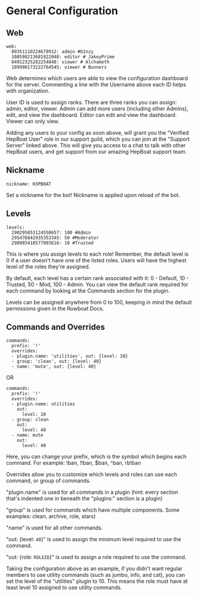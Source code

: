 # General Configuration

## Web

```text
web:
  80351110224678912: admin #b1nzy
  108598213681922048: editor # JakeyPrime
  84912325282254848: viewer # Alchameth
  189990173222764545: viewer # Bunnerz
```

Web determines which users are able to view the configuration dashboard for the server. Commenting a line with the Username above each ID helps with organization.

User ID is used to assign ranks. There are three ranks you can assign: admin, editor, viewer. Admin can add more users \(including other Admins\), edit, and view the dashboard. Editor can edit and view the dashboard. Viewer can only view.

Adding any users to your config as soon above, will grant you the "Verified HepBoat User" role in our support guild, which you can join at the "Support Server" linked above. This will give you access to a chat to talk with other HepBoat users, and get support from our amazing HepBoat support team.

## Nickname

```text
nickname: H3PB0AT
```

Set a nickname for the bot! Nickname is applied upon reload of the bot.

## Levels

```text
levels:
  290295853124550657: 100 #Admin
  295476842935353345: 50 #Moderator
  298993418577903616: 10 #Trusted
```

This is where you assign levels to each role! Remember, the default level is 0 if a user doesn't have one of the listed roles. Users will have the highest level of the roles they're assigned.

By default, each level has a certain rank associated with it: 0 - Default, 10 - Trusted, 50 - Mod, 100 - Admin. You can view the default rank required for each command by looking at the Commands section for the plugin.

Levels can be assigned anywhere from 0 to 100, keeping in mind the default permissions given in the Rowboat Docs.

## Commands and Overrides

```text
commands:
  prefix: '!'
  overrides:
  - plugin.name: 'utilities', out: {level: 10}
  - group: 'clean', out: {level: 40}
  - name: 'mute', out: {level: 40}

```
OR

```text
commands:
  prefix: '!'
  overrides:
  - plugin.name: utilities
    out:
      level: 10
  - group: clean
    out: 
      level: 40
  - name: mute
    out:
      level: 40
```

Here, you can change your prefix, which is the symbol which begins each command. For example: !ban, !!ban, $ban, ^ban, rb!ban

Overrides allow you to customize which levels and roles can use each command, or group of commands.

"plugin.name" is used for all commands in a plugin \(hint: every section that's indented one in beneath the "plugins:" section is a plugin\)
  
"group" is used for commands which have multiple components. Some examples: clean, archive, role, stars\)  

"name" is used for all other commands.  

"out: {level: `40`}" is used to assign the minimum level required to use the command.   

"out: {role: `ROLEID`}" is used to assign a role required to use the command.   


Taking the configuration above as an example, if you didn't want regular members to use utility commands \(such as jumbo, info, and cat\), you can set the level of the "utilities" plugin to 10. This means the role must have at least level 10 assigned to use utility commands.

